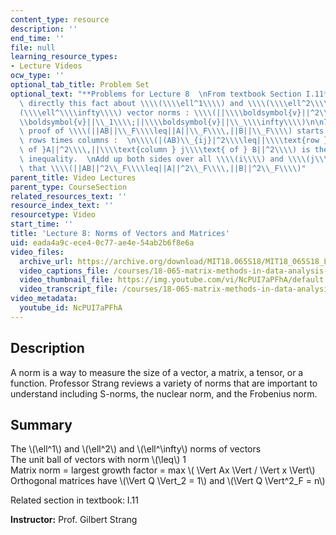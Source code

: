 ```yaml
---
content_type: resource
description: ''
end_time: ''
file: null
learning_resource_types:
- Lecture Videos
ocw_type: ''
optional_tab_title: Problem Set
optional_text: "**Problems for Lecture 8  \nFrom textbook Section I.11**\n\n1\\. Show\
  \ directly this fact about \\\\(\\\\ell^1\\\\) and \\\\(\\\\ell^2\\\\) and \\\\\
  (\\\\ell^\\\\infty\\\\) vector norms : \\\\(||\\\\boldsymbol{v}||^2\\_2\\\\leq ||\\\
  \\boldsymbol{v}||\\_1\\\\;||\\\\boldsymbol{v}||\\_\\\\infty\\\\)\n\n7\\. A short\
  \ proof of \\\\(||AB||\\_F\\\\leq||A||\\_F\\\\,||B||\\_F\\\\) starts from multiplying\
  \ rows times columns :  \n\\\\(|(AB)\\_{ij}|^2\\\\leq||\\\\text{row }i\\\\text{\
  \ of }A||^2\\\\,||\\\\text{column } j\\\\text{ of } B||^2\\\\) is the Cauchy-Schwarz\
  \ inequality.  \nAdd up both sides over all \\\\(i\\\\) and \\\\(j\\\\) to show\
  \ that \\\\(||AB||^2\\_F\\\\leq||A||^2\\_F\\\\,||B||^2\\_F\\\\)"
parent_title: Video Lectures
parent_type: CourseSection
related_resources_text: ''
resource_index_text: ''
resourcetype: Video
start_time: ''
title: 'Lecture 8: Norms of Vectors and Matrices'
uid: eada4a9c-ece4-0c77-ae4e-54ab2b6f8e6a
video_files:
  archive_url: https://archive.org/download/MIT18.065S18/MIT18_065S18_Lecture08_300k.mp4
  video_captions_file: /courses/18-065-matrix-methods-in-data-analysis-signal-processing-and-machine-learning-spring-2018/616222274741581db8e343fa71d465b9_NcPUI7aPFhA.vtt
  video_thumbnail_file: https://img.youtube.com/vi/NcPUI7aPFhA/default.jpg
  video_transcript_file: /courses/18-065-matrix-methods-in-data-analysis-signal-processing-and-machine-learning-spring-2018/25e57797fbba8da09ee6b4a91b31232e_NcPUI7aPFhA.pdf
video_metadata:
  youtube_id: NcPUI7aPFhA
---
```


Description
-----------

A norm is a way to measure the size of a vector, a matrix, a tensor, or a function. Professor Strang reviews a variety of norms that are important to understand including S-norms, the nuclear norm, and the Frobenius norm.

Summary
-------

The \\(\\ell^1\\) and \\(\\ell^2\\) and \\(\\ell^\\infty\\) norms of vectors  
The unit ball of vectors with norm \\(\\leq\\) 1  
Matrix norm = largest growth factor = max \\( \\Vert Ax \\Vert / \\Vert x \\Vert\\)  
Orthogonal matrices have \\(\\Vert Q \\Vert\_2 = 1\\) and \\(\\Vert Q \\Vert^2\_F = n\\)

Related section in textbook: I.11

**Instructor:** Prof. Gilbert Strang